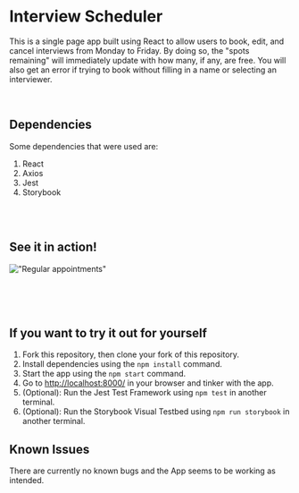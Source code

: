 # Interview Scheduler

This is a single page app built using React to allow users to book, edit, and cancel interviews from Monday to Friday. By doing so, the "spots remaining" will immediately update with how many, if any, are free. You will also get an error if trying to book without filling in a name or selecting an interviewer.

<br>

## Dependencies

Some dependencies that were used are:

1. React
2. Axios
3. Jest
4. Storybook
<br>
<br>

## See it in action!

!["Regular appointments"](https://github.com/rndedg/scheduler/blob/master/projectGifs/scheduleInAction.gif?raw=true)

<br>
<br>
<br>

## If you want to try it out for yourself
1. Fork this repository, then clone your fork of this repository.
2. Install dependencies using the `npm install` command.
3. Start the app using the `npm start` command.
4. Go to <http://localhost:8000/> in your browser and tinker with the app.
5. (Optional): Run the Jest Test Framework using `npm test` in another terminal.
6. (Optional): Run the Storybook Visual Testbed using `npm run storybook` in another terminal.

## Known Issues

There are currently no known bugs and the App seems to be working as intended. 